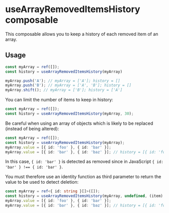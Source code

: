# useArrayRemovedItemsHistory composable

This composable allows you to keep a history of each removed item of an array.

## Usage

```typescript
const myArray = ref([]);
const history = useArrayRemovedItemsHistory(myArray)

myArray.push('A'); // myArray = ['A']; history = []
myArray.push('B'); // myArray = ['A', 'B']; history = []
myArray.shift(); // myArray = ['B']; history = ['A']
```

You can limit the number of items to keep in history:

```typescript
const myArray = ref([]);
const history = useArrayRemovedItemsHistory(myArray, 30);
```

Be careful when using an array of objects which is likely to be replaced (instead of being altered):

```typescript
const myArray = ref([]);
const history = useArrayRemovedItemsHistory(myArray);
myArray.value = [{ id: 'foo' }, { id: 'bar' }];
myArray.value = [{ id: 'bar' }, { id: 'baz' }]; // history = [{ id: 'foo' }, { id: 'bar' }]
```

In this case, `{ id: 'bar' }` is detected as removed since in JavaScript `{ id: 'bar' } !== { id: 'bar' }`.

You must therefore use an identity function as third parameter to return the value to be used to detect deletion:

```typescript
const myArray = ref<{ id: string }[]>([]);
const history = useArrayRemovedItemsHistory(myArray, undefined, (item) => item.id);
myArray.value = [{ id: 'foo' }, { id: 'bar' }];
myArray.value = [{ id: 'bar' }, { id: 'baz' }]; // history = [{ id: 'foo' }]
```
